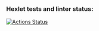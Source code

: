 ### Hexlet tests and linter status:
[![Actions Status](https://github.com/stupid-laborant/php-project-9/workflows/hexlet-check/badge.svg)](https://github.com/stupid-laborant/php-project-9/actions)